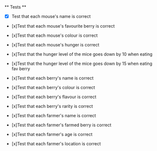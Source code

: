 ** Tests **
- [x] Test that each mouse's name is correct
- [x]Test that each mouse's favourite berry is correct
- [x]Test that each mouse's colour is correct
- [x]Test that each mouse's hunger is correct
- [x]Test that the hunger level of the mice goes down by 10 when eating 
- [x]Test that the hunger level of the mice goes down by 15 when eating fav berry

- [x]Test that each berry's name is correct
- [x]Test that each berry's colour is correct
- [x]Test that each berry's flavour is correct
- [x]Test that each berry's rarity is correct

- [x]Test that each farmer's name is correct
- [x]Test that each farmer's farmed berry is correct
- [x]Test that each farmer's age is correct
- [x]Test that each farmer's location is correct
